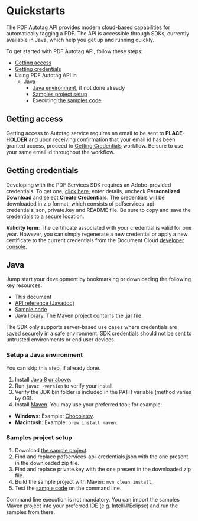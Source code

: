 
# Quickstarts
<p>

The PDF Autotag API provides modern cloud-based capabilities for automatically tagging a PDF. The API is accessible through SDKs, currently available in Java, which help you get up and running quickly. 

To get started with PDF Autotag API, follow these steps:

- [Getting access](quickstarts/#getting-access)
- [Getting credentials](quickstarts/#getting-credentials)
- Using PDF Autotag API in
   - [Java](quickstarts/#java)
      - [Java environment](quickstarts/#setup-a-java-environment), if not done already
      - [Samples project setup](quickstarts/#samples-project-setup)
      - Executing [the samples code](howtos/autotag-api/#sample-code-lists)

## Getting access

Getting access to Autotag service requires an email to be sent to **PLACE-HOLDER** and upon receiving confirmation that your email id has been granted access, proceed to [Getting Credentials](quickstarts/#getting-credentials) workflow. Be sure to use your same email id throughout the workflow.

## Getting credentials

Developing with the PDF Services SDK requires an Adobe-provided credentials. To get one, [click here](https://dc.stage.acrobat.com/dc-integration-creation-app-cdn/main.html?api=pdf-services-api), enter details, uncheck **Personalized Download** and select **Create Credentials**.
The credentials will be downloaded in zip format, which consists of pdfservices-api-credentials.json, private.key and README file. Be sure to copy and save the credentials to a secure location.


**Validity term**: The certificate associated with your credential is valid for one year. However, you can simply regenerate a new credential or apply a new certificate to the current credentials from the Document Cloud [developer console](https://console.adobe.io/).

## Java

Jump start your development by bookmarking or downloading the following key resources:

-   This document
-   [API reference (Javadoc)](https://git.corp.adobe.com/pages/dc/dc-cpf-sdk-java-samples/apidocs/beta/index.html)
-   [Sample code](https://git.corp.adobe.com/dc/dc-cpf-sdk-java-samples/tree/beta)
-   [Java library](https://artifactory.corp.adobe.com/ui/native/maven-dcapi-release/com/adobe/documentservices/pdfservices-sdk/2.1.0-beta.3). The Maven project contains the .jar file.

</p>

<InlineAlert slots="text"/>

The SDK only supports server-based use cases where credentials are saved securely in a safe environment. SDK credentials should not be sent to untrusted environments or end user devices.

### Setup a Java environment

You can skip this step, if already done.

1.  Install [Java 8 or above](http://www.oracle.com/technetwork/java/javase/downloads/index.html).
2.  Run `javac -version` to verify your install.
3.  Verify the JDK bin folder is included in the PATH variable (method varies by OS).
4.  Install [Maven](https://maven.apache.org/install.html). You may use your preferred tool; for example:

-   **Windows**: Example: [Chocolatey](https://chocolatey.org/packages/maven).
-   **Macintosh**: Example: `brew install maven`.

### Samples project setup

1.  Download [the sample project](https://git.corp.adobe.com/dc/dc-cpf-sdk-java-samples/tree/beta).
2.  Find and replace pdfservices-api-credentials.json with the one present in the downloaded zip file.
3.  Find and replace private.key with the one present in the downloaded zip file.
4.  Build the sample project with Maven: `mvn clean install`.
5.  Test the [sample code](howtos/autotag-api/#sample-code-lists) on the command line.

<InlineAlert slots="text" />

Command line execution is not mandatory. You can import the samples Maven project into your preferred IDE (e.g. IntelliJ/Eclipse) and run the samples from there.

